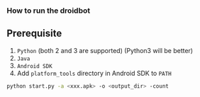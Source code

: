 ### How to run the droidbot

## Prerequisite

1. `Python` (both 2 and 3 are supported) (Python3 will be better)
2. `Java`
3. `Android SDK`
4. Add `platform_tools` directory in Android SDK to `PATH`



```bash
python start.py -a <xxx.apk> -o <output_dir> -count
```